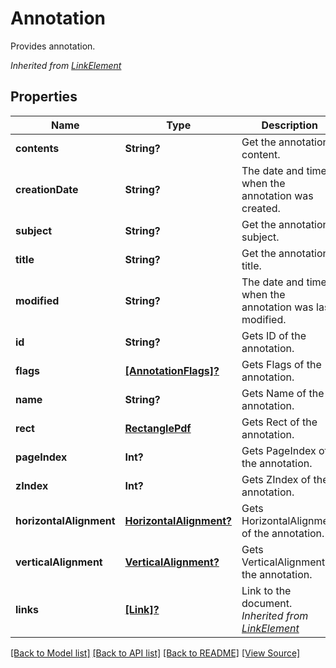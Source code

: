 # Annotation
Provides annotation.

*Inherited from [LinkElement](LinkElement.md)*
## Properties
Name | Type | Description | Notes
------------ | ------------- | ------------- | -------------
**contents** | **String?** | Get the annotation content. | [optional]
**creationDate** | **String?** | The date and time when the annotation was created. | [optional]
**subject** | **String?** | Get the annotation subject. | [optional]
**title** | **String?** | Get the annotation title. | [optional]
**modified** | **String?** | The date and time when the annotation was last modified. | [optional]
**id** | **String?** | Gets ID of the annotation. | [optional]
**flags** | [**[AnnotationFlags]?**](AnnotationFlags.md) | Gets Flags of the annotation. | [optional]
**name** | **String?** | Gets Name of the annotation. | [optional]
**rect** | [**RectanglePdf**](RectanglePdf.md) | Gets Rect of the annotation. | 
**pageIndex** | **Int?** | Gets PageIndex of the annotation. | [optional]
**zIndex** | **Int?** | Gets ZIndex of the annotation. | [optional]
**horizontalAlignment** | [**HorizontalAlignment?**](HorizontalAlignment.md) | Gets HorizontalAlignment of the annotation. | [optional]
**verticalAlignment** | [**VerticalAlignment?**](VerticalAlignment.md) | Gets VerticalAlignment of the annotation. | [optional]
**links** | [**[Link]?**](Link.md) | Link to the document.<br />*Inherited from [LinkElement](LinkElement.md)* | [optional]

[[Back to Model list]](../README.md#documentation-for-models) [[Back to API list]](../README.md#documentation-for-api-endpoints) [[Back to README]](../README.md) [[View Source]](../AsposePdfCloud/Models/Annotation.ts)

